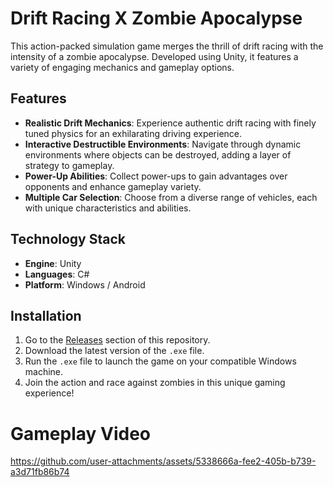 # Drift Racing X Zombie Apocalypse

This action-packed simulation game merges the thrill of drift racing with the intensity of a zombie apocalypse. Developed using Unity, it features a variety of engaging mechanics and gameplay options.

## Features
- **Realistic Drift Mechanics**: Experience authentic drift racing with finely tuned physics for an exhilarating driving experience.
- **Interactive Destructible Environments**: Navigate through dynamic environments where objects can be destroyed, adding a layer of strategy to gameplay.
- **Power-Up Abilities**: Collect power-ups to gain advantages over opponents and enhance gameplay variety.
- **Multiple Car Selection**: Choose from a diverse range of vehicles, each with unique characteristics and abilities.
  
## Technology Stack
- **Engine**: Unity
- **Languages**: C#
- **Platform**: Windows / Android 

## Installation
1. Go to the [Releases](https://github.com/yourusername/Drift-Racing-Zombie-Apocalypse/releases) section of this repository.
2. Download the latest version of the `.exe` file.
3. Run the `.exe` file to launch the game on your compatible Windows machine.
4. Join the action and race against zombies in this unique gaming experience!

# Gameplay Video
https://github.com/user-attachments/assets/5338666a-fee2-405b-b739-a3d71fb86b74

